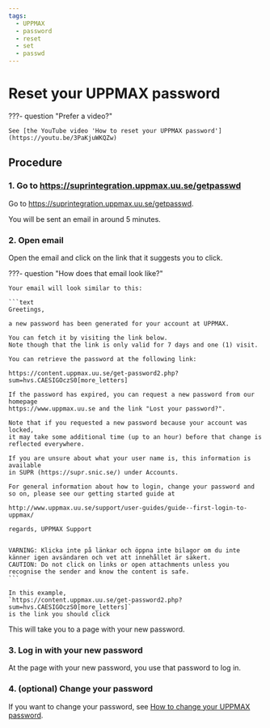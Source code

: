 ```yaml
---
tags:
  - UPPMAX
  - password
  - reset
  - set
  - passwd
---
```


# Reset your UPPMAX password

???- question "Prefer a video?"

    See [the YouTube video 'How to reset your UPPMAX password'](https://youtu.be/3PaKjuWKQZw)

## Procedure

### 1. Go to <https://suprintegration.uppmax.uu.se/getpasswd>

Go to <https://suprintegration.uppmax.uu.se/getpasswd>.

You will be sent an email in around 5 minutes.

### 2. Open email

Open the email and click on the link that it suggests you to click.

???- question "How does that email look like?"

    Your email will look similar to this:

    ```text
    Greetings,

    a new password has been generated for your account at UPPMAX.

    You can fetch it by visiting the link below.
    Note though that the link is only valid for 7 days and one (1) visit.

    You can retrieve the password at the following link:

    https://content.uppmax.uu.se/get-password2.php?sum=hvs.CAESIGOczS0[more_letters]

    If the password has expired, you can request a new password from our homepage
    https://www.uppmax.uu.se and the link "Lost your password?".

    Note that if you requested a new password because your account was locked,
    it may take some additional time (up to an hour) before that change is
    reflected everywhere.

    If you are unsure about what your user name is, this information is available
    in SUPR (https://supr.snic.se/) under Accounts.

    For general information about how to login, change your password and
    so on, please see our getting started guide at

    http://www.uppmax.uu.se/support/user-guides/guide--first-login-to-uppmax/

    regards, UPPMAX Support


    VARNING: Klicka inte på länkar och öppna inte bilagor om du inte känner igen avsändaren och vet att innehållet är säkert.
    CAUTION: Do not click on links or open attachments unless you recognise the sender and know the content is safe.
    ```

    In this example,
    `https://content.uppmax.uu.se/get-password2.php?sum=hvs.CAESIGOczS0[more_letters]`
    is the link you should click

This will take you to a page with your new password.

### 3. Log in with your new password

At the page with your new password, you use that password to log in.

### 4. (optional) Change your password

If you want to change your password, see 
[How to change your UPPMAX password](change_uppmax_password.md).
